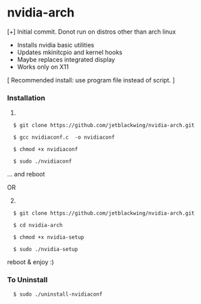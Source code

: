 # nvidia-arch

[+] Initial commit. Donot run on distros other than arch linux
- Installs nvidia basic utilities
- Updates mkinitcpio and kernel hooks
- Maybe replaces integrated display 
- Works only on X11

[ Recommended install: use program file instead of script. ]

###  Installation  ###

1)

      $ git clone https://github.com/jetblackwing/nvidia-arch.git
  
      $ gcc nvidiaconf.c  -o nvidiaconf
  
      $ chmod +x nvidiaconf
  
      $ sudo ./nvidiaconf
  
  ... and reboot
  
  
   OR
  

2)

      $ git clone https://github.com/jetblackwing/nvidia-arch.git 

      $ cd nvidia-arch 

      $ chmod +x nvidia-setup 

      $ sudo ./nvidia-setup 

  reboot & enjoy :)
  
  
  
  ### To Uninstall  ###
  
      $ sudo ./uninstall-nvidiaconf
